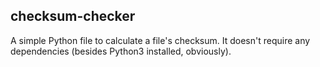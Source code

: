 ## checksum-checker
A simple Python file to calculate a file's checksum. It doesn't require any dependencies (besides Python3 installed, obviously).
